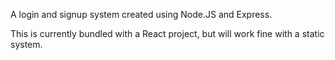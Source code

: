 A login and signup system created using Node.JS and Express.

This is currently bundled with a React project, but will work fine with a static system.